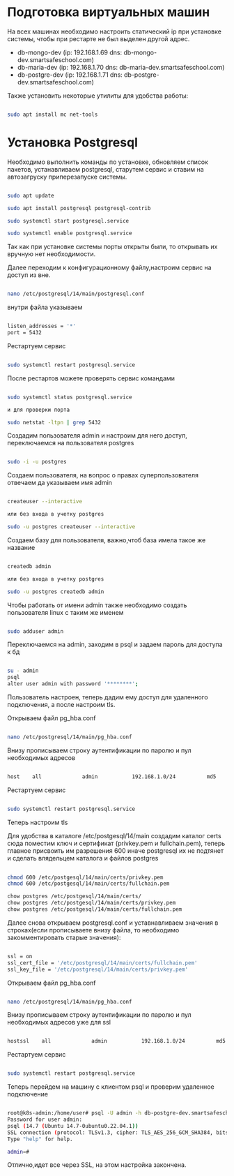 # Подготовка виртуальных машин

На всех машинах необходимо настроить статический ip при установке системы, чтобы при рестарте не был выделен другой адрес.

- db-mongo-dev (ip: 192.168.1.69 dns: db-mongo-dev.smartsafeschool.com)
- db-maria-dev (ip: 192.168.1.70 dns: db-maria-dev.smartsafeschool.com)
- db-postgre-dev (ip: 192.168.1.71 dns: db-postgre-dev.smartsafeschool.com)

Также установить некоторые утилиты для удобства работы:

```bash

sudo apt install mc net-tools

```

# Установка Postgresql

Необходимо выполнить команды по установке, обновляем список пакетов, устанавливаем postgresql, старутем сервис и ставим на автозагруску приперезапуске системы.

```bash

sudo apt update

sudo apt install postgresql postgresql-contrib

sudo systemctl start postgresql.service

sudo systemctl enable postgresql.service

```

Так как при установке системы порты открыты были, то открывать их вручную нет необходимости.

Далее переходим к конфигурационному файлу,настроим сервис на доступ из вне.

```bash

nano /etc/postgresql/14/main/postgresql.conf

```

внутри файла указываем 

```bash

listen_addresses = '*'
port = 5432

```

Рестартуем сервис

```bash

sudo systemctl restart postgresql.service

```

После рестартов можете проверять сервис командами

```bash

sudo systemctl status postgresql.service

и для проверки порта

sudo netstat -ltpn | grep 5432

```

Создадим пользователя admin и настроим для него доступ, переключаемся на пользователя postgres

```bash

sudo -i -u postgres

```

Создаем пользователя, на вопрос о правах суперпользователя отвечаем да указываем имя admin

```bash

createuser --interactive

или без входа в учетку postgres

sudo -u postgres createuser --interactive

```

Создаем базу для пользователя, важно,чтоб база имела такое же название

```bash

createdb admin

или без входа в учетку postgres

sudo -u postgres createdb admin

```


Чтобы работать от имени admin также необходимо создать пользователя linux с таким же именем

```bash

sudo adduser admin

```

Переключаемся на admin, заходим в psql и задаем пароль для доступа к бд

```bash

su - admin
psql
alter user admin with password '********';

```

Пользователь настроен, теперь дадим ему доступ для удаленного подключения, а после настроим tls.

Открываем файл pg_hba.conf

```bash

nano /etc/postgresql/14/main/pg_hba.conf  

```

Внизу прописываем строку аутентификации по паролю и пул необходимых адресов

```bash

host    all             admin           192.168.1.0/24          md5

```

Рестартуем сервис

```bash

sudo systemctl restart postgresql.service

```

Теперь настроим tls

Для удобства в каталоге /etc/postgesql/14/main создадим каталог certs сюда поместим ключ и сертификат (privkey.pem и fullchain.pem),
теперь главное присвоить им разрешения 600 иначе postgresql их не подтянет и сделать влядельцем каталога и файлов postgres

```bash
 
chmod 600 /etc/postgesql/14/main/certs/privkey.pem
chmod 600 /etc/postgesql/14/main/certs/fullchain.pem

chow postgres /etc/postgesql/14/main/certs/
chow postgres /etc/postgesql/14/main/certs/privkey.pem
chow postgres /etc/postgesql/14/main/certs/fullchain.pem

```

Далее снова открываем postgresql.conf и уставнавливаем значения в строках(если прописываете внизу файла, то необходимо закомментировать старые значения):

```bash

ssl = on
ssl_cert_file = '/etc/postgresql/14/main/certs/fullchain.pem'
ssl_key_file = '/etc/postgresql/14/main/certs/privkey.pem'

```

Открываем файл pg_hba.conf

```bash

nano /etc/postgresql/14/main/pg_hba.conf  

```

Внизу прописываем строку аутентификации по паролю и пул необходимых адресов уже для ssl

```bash

hostssl    all             admin           192.168.1.0/24          md5

```

Рестартуем сервис

```bash

sudo systemctl restart postgresql.service

```

Теперь перейдем на машину с клиентом psql и проверим удаленное подключение

```bash

root@k8s-admin:/home/user# psql -U admin -h db-postgre-dev.smartsafeschool.com
Password for user admin: 
psql (14.7 (Ubuntu 14.7-0ubuntu0.22.04.1))
SSL connection (protocol: TLSv1.3, cipher: TLS_AES_256_GCM_SHA384, bits: 256, compression: off)
Type "help" for help.

admin=# 

```
Отлично,идет все через SSL, на этом настройка закончена.

